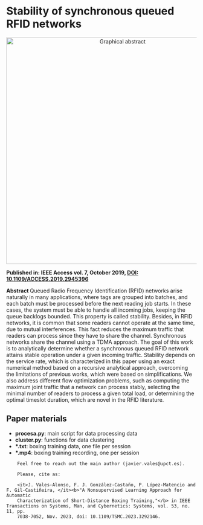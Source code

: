 # Stability of synchronous queued RFID networks

<p align="center">
<img src="https://ieeexplore.ieee.org/ielx7/6287639/8600701/8856209/graphical_abstract/access-gagraphic-2945396.jpg" alt="Graphical abstract" width="600">
</p>

<p>
<b> Published in: IEEE Access vol. 7, October 2019, <a href="https://doi.org/10.1109/ACCESS.2019.2945396"> DOI: 10.1109/ACCESS.2019.2945396 </a> </b> </p>

  
<b> Abstract </b>
<it>Queued Radio Frequency Identification (RFID) networks arise naturally in many applications, where tags are
grouped into batches, and each batch must be processed before the next reading job starts. In these cases, the
system must be able to handle all incoming jobs, keeping the queue backlogs bounded. This property is called
stability. Besides, in RFID networks, it is common that some readers cannot operate at the same time, due to mutual
interferences. This fact reduces the maximum traffic that readers can process since they have to share the channel.
Synchronous networks share the channel using a TDMA approach. The goal of this work is to analytically determine
whether a synchronous queued RFID network attains stable operation under a given incoming traffic. Stability
depends on the service rate, which is characterized in this paper using an exact numerical method based on a
recursive analytical approach, overcoming the limitations of previous works, which were based on simplifications.
We also address different flow optimization problems, such as computing the maximum joint traffic that a network
can process stably, selecting the minimal number of readers to process a given total load, or determining the
optimal timeslot duration, which are novel in the RFID literature.</it>


## Paper materials
<ul>
  <li> <b>procesa.py</b>: main script for data processing data
    <li> <b>cluster.py</b>: functions for data clustering
      <li> <b>*.txt</b>: boxing training data, one file per session
        <li> <b>*.mp4</b>: boxing training recording, one per session
        </ul>

        Feel free to reach out the main author (javier.vales@upct.es).

        Please, cite as:

        <it>J. Vales-Alonso, F. J. González-Castaño, P. López-Matencio and F. Gil-Castiñeira, </it><b>"A Nonsupervised Learning Approach for Automatic
        Characterization of Short-Distance Boxing Training,"</b> in IEEE Transactions on Systems, Man, and Cybernetics: Systems, vol. 53, no. 11, pp.
        7038-7052, Nov. 2023, doi: 10.1109/TSMC.2023.3292146.
